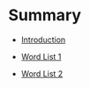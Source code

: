 # Summary

* [Introduction](README.md)

* [Word List 1](Wordlist/Wordlist-1.md)
* [Word List 2](Wordlist/Wordlist-2.md)
